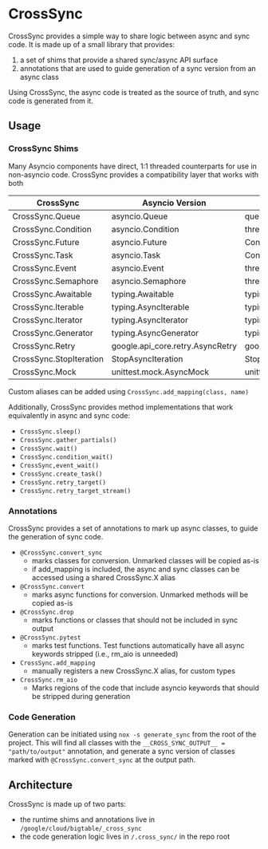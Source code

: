 # CrossSync

CrossSync provides a simple way to share logic between async and sync code.
It is made up of a small library that provides:
1. a set of shims that provide a shared sync/async API surface
2. annotations that are used to guide generation of a sync version from an async class

Using CrossSync, the async code is treated as the source of truth, and sync code is generated from it.

## Usage

### CrossSync Shims

Many Asyncio components have direct, 1:1 threaded counterparts for use in non-asyncio code. CrossSync
provides a compatibility layer that works with both

| CrossSync | Asyncio Version | Sync Version |
| --- | --- | --- |
| CrossSync.Queue | asyncio.Queue | queue.Queue |
| CrossSync.Condition | asyncio.Condition | threading.Condition |
| CrossSync.Future | asyncio.Future | Concurrent.futures.Future |
| CrossSync.Task | asyncio.Task | Concurrent.futures.Future |
| CrossSync.Event | asyncio.Event | threading.Event |
| CrossSync.Semaphore | asyncio.Semaphore | threading.Semaphore |
| CrossSync.Awaitable | typing.Awaitable | typing.Union (no-op type) |
| CrossSync.Iterable | typing.AsyncIterable | typing.Iterable |
| CrossSync.Iterator | typing.AsyncIterator | typing.Iterator |
| CrossSync.Generator | typing.AsyncGenerator | typing.Generator |
| CrossSync.Retry | google.api_core.retry.AsyncRetry | google.api_core.retry.Retry |
| CrossSync.StopIteration | StopAsyncIteration | StopIteration |
| CrossSync.Mock | unittest.mock.AsyncMock | unittest.mock.Mock |

Custom aliases can be added using `CrossSync.add_mapping(class, name)`

Additionally, CrossSync provides method implementations that work equivalently in async and sync code:
- `CrossSync.sleep()`
- `CrossSync.gather_partials()`
- `CrossSync.wait()`
- `CrossSync.condition_wait()`
- `CrossSync,event_wait()`
- `CrossSync.create_task()`
- `CrossSync.retry_target()`
- `CrossSync.retry_target_stream()`

### Annotations

CrossSync provides a set of annotations to mark up async classes, to guide the generation of sync code.

- `@CrossSync.convert_sync`
  - marks classes for conversion. Unmarked classes will be copied as-is
  - if add_mapping is included, the async and sync classes can be accessed using a shared CrossSync.X alias
- `@CrossSync.convert`
  - marks async functions for conversion. Unmarked methods will be copied as-is
- `@CrossSync.drop`
  - marks functions or classes that should not be included in sync output
- `@CrossSync.pytest`
  - marks test functions. Test functions automatically have all async keywords stripped (i.e., rm_aio is unneeded)
- `CrossSync.add_mapping`
  - manually registers a new CrossSync.X alias, for custom types
- `CrossSync.rm_aio`
  - Marks regions of the code that include asyncio keywords that should be stripped during generation

### Code Generation

Generation can be initiated using `nox -s generate_sync`
from the root of the project. This will find all classes with the `__CROSS_SYNC_OUTPUT__ = "path/to/output"` 
annotation, and generate a sync version of classes marked with `@CrossSync.convert_sync` at the output path.

## Architecture

CrossSync is made up of two parts:
- the runtime shims and annotations live in `/google/cloud/bigtable/_cross_sync`
- the code generation logic lives in `/.cross_sync/` in the repo root

